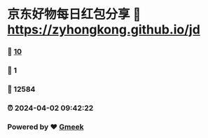 # 京东好物每日红包分享 :link: https://zyhongkong.github.io/jd 
### :page_facing_up: [10](https://zyhongkong.github.io/jd/tag.html) 
### :speech_balloon: 1 
### :hibiscus: 12584 
### :alarm_clock: 2024-04-02 09:42:22 
### Powered by :heart: [Gmeek](https://github.com/Meekdai/Gmeek)
